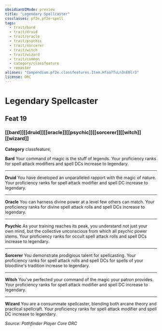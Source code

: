 ```yaml
---
obsidianUIMode: preview
title: "Legendary Spellcaster"
cssclasses: pf2e,pf2e-spell
tags:
  - trait/bard
  - trait/druid
  - trait/oracle
  - trait/psychic
  - trait/sorcerer
  - trait/witch
  - trait/wizard
  - trait/common
  - category/classfeature
  - remaster
aliases: "Compendium.pf2e.classfeatures.Item.Hfaa7TuLn3nE8lr3"
license: ORC
---
```

# Legendary Spellcaster
## Feat 19
### [[bard]][[druid]][[oracle]][[psychic]][[sorcerer]][[witch]][[wizard]]

**Category** classfeature; 




**Bard** Your command of magic is the stuff of legends. Your proficiency ranks for spell attack modifiers and spell DCs increase to legendary.

* * *

**Druid** You have developed an unparalleled rapport with the magic of nature. Your proficiency ranks for spell attack modifier and spell DC increase to legendary.

* * *

**Oracle** You can harness divine power at a level few others can match. Your proficiency ranks for divine spell attack rolls and spell DCs increase to legendary.

* * *

**Psychic** As your training reaches its peak, you understand not just your own mind, but the collective unconscious from which all psychic power stems. Your proficiency ranks for occult spell attack rolls and spell DCs increase to legendary.

* * *

**Sorcerer** You demonstrate prodigious talent for spellcasting. Your proficiency ranks for spell attack rolls and spell DCs for spells of your bloodline's tradition increase to legendary.

* * *

**Witch** You've perfected your command of the magic your patron provides. Your proficiency ranks for spell attack modifier and spell DC increase to legendary.

* * *

**Wizard** You are a consummate spellcaster, blending both arcane theory and practical spellcraft. Your proficiency ranks for spell attack modifier and spell DC increase to legendary.

*Source: Pathfinder Player Core*
*ORC*